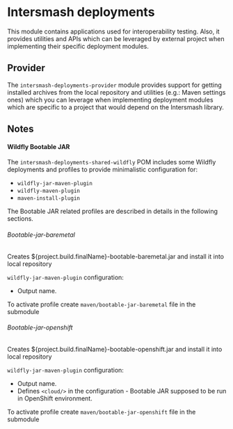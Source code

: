# Intersmash deployments
This module contains applications used for interoperability testing.
Also, it provides utilities and APIs which can be leveraged by external project when implementing their specific 
deployment modules.

## Provider
The `intersmash-deployments-provider` module provides support for getting installed archives from the local repository 
and utilities (e.g.: Maven settings ones) which you can leverage when implementing deployment modules which are 
specific to a project that would depend on the Intersmash library.

## Notes

#### Wildfly Bootable JAR
The `intersmash-deployments-shared-wildfly` POM includes some Wildfly deployments and profiles to provide minimalistic 
configuration for:
* `wildfly-jar-maven-plugin`
* `wildfly-maven-plugin`
* `maven-install-plugin`

The Bootable JAR related profiles are described in details in the following sections.

###### Bootable-jar-baremetal
Creates ${project.build.finalName}-bootable-baremetal.jar and install it into local repository

`wildfly-jar-maven-plugin` configuration: 
* Output name.

To activate profile create `maven/bootable-jar-baremetal` file in the submodule

###### Bootable-jar-openshift
Creates ${project.build.finalName}-bootable-openshift.jar and install it into local repository

`wildfly-jar-maven-plugin` configuration: 
* Output name.
* Defines `<cloud/>` in the configuration - Bootable JAR supposed to be run in OpenShift environment.

To activate profile create `maven/bootable-jar-openshift` file in the submodule
